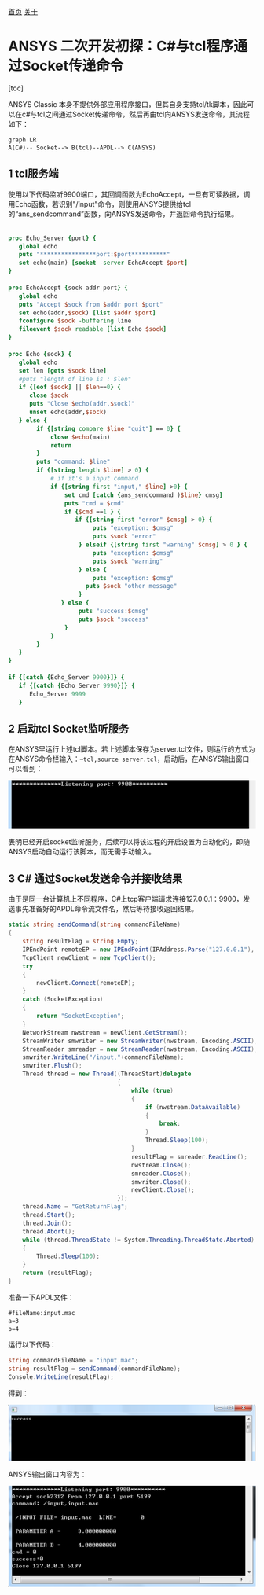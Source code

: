 [首页](https://wshwwl.github.io)  [关于](https://wshwwl.github.io/about.html) 

# ANSYS 二次开发初探：C#与tcl程序通过Socket传递命令

[toc]

ANSYS Classic 本身不提供外部应用程序接口，但其自身支持tcl/tk脚本，因此可以在c#与tcl之间通过Socket传递命令，然后再由tcl向ANSYS发送命令，其流程如下：

```mermaid
graph LR
A(C#)-- Socket--> B(tcl)--APDL--> C(ANSYS)

```

## 1 tcl服务端

使用以下代码监听9900端口，其回调函数为EchoAccept，一旦有可读数据，调用Echo函数，若识别"/input"命令，则使用ANSYS提供给tcl的“ans_sendcommand”函数，向ANSYS发送命令，并返回命令执行结果。

```tcl

proc Echo_Server {port} {
   global echo
   puts "****************port:$port**********"
   set echo(main) [socket -server EchoAccept $port]
}

proc EchoAccept {sock addr port} {
   global echo
   puts "Accept $sock from $addr port $port"
   set echo(addr,$sock) [list $addr $port]
   fconfigure $sock -buffering line
   fileevent $sock readable [list Echo $sock]
}

proc Echo {sock} {
   global echo
   set len [gets $sock line]
   #puts "length of line is : $len"
   if {[eof $sock] || $len==0} {
      close $sock
      puts "Close $echo(addr,$sock)"
      unset echo(addr,$sock)
   } else {
        if {[string compare $line "quit"] == 0} {
            close $echo(main)
            return
        }
        puts "command: $line"   
        if {[string length $line] > 0} {
            # if it's a input command
            if {[string first "input," $line] >0} {
                set cmd [catch {ans_sendcommand )$line} cmsg]
				puts "cmd = $cmd"
                if {$cmd ==1 } {
                   if {[string first "error" $cmsg] > 0} {
                        puts "exception: $cmsg"
                        puts $sock "error"            
                    } elseif {[string first "warning" $cmsg] > 0 } {
                        puts "exception: $cmsg"
                        puts $sock "warning"            
                    } else {
                        puts "exception: $cmsg"
                      puts $sock "other message"
                    }
               } else {
                    puts "success:$cmsg"
                    puts $sock "success"
                }
            } 
        }
   }
}

if {[catch {Echo_Server 9900}]} {
   if {[catch {Echo_Server 9990}]} {
      Echo_Server 9999
   }   
```

## 2 启动tcl Socket监听服务

在ANSYS里运行上述tcl脚本。若上述脚本保存为server.tcl文件，则运行的方式为在ANSYS命令栏输入：`~tcl,source server.tcl`，启动后，在ANSYS输出窗口可以看到：

![image-20191228195521672](image-20191228195521672.png)

表明已经开启socket监听服务，后续可以将该过程的开启设置为自动化的，即随ANSYS启动自动运行该脚本，而无需手动输入。

## 3 C# 通过Socket发送命令并接收结果

由于是同一台计算机上不同程序，C#上tcp客户端请求连接127.0.0.1：9900，发送事先准备好的APDL命令流文件名，然后等待接收返回结果。

```c#
static string sendCommand(string commandFileName)
{
    string resultFlag = string.Empty;
    IPEndPoint remoteEP = new IPEndPoint(IPAddress.Parse("127.0.0.1"), 9900);
    TcpClient newClient = new TcpClient();
    try
    {
        newClient.Connect(remoteEP);
    }
    catch (SocketException)
    {
        return "SocketException";
    }
    NetworkStream nwstream = newClient.GetStream();
    StreamWriter smwriter = new StreamWriter(nwstream, Encoding.ASCII);
    StreamReader smreader = new StreamReader(nwstream, Encoding.ASCII);
    smwriter.WriteLine("/input,"+commandFileName);
    smwriter.Flush();
    Thread thread = new Thread((ThreadStart)delegate
                               {
                                   while (true)
                                   {
                                       if (nwstream.DataAvailable)
                                       {
                                           break;
                                       }
                                       Thread.Sleep(100);
                                   }
                                   resultFlag = smreader.ReadLine();
                                   nwstream.Close();
                                   smreader.Close();
                                   smwriter.Close();
                                   newClient.Close();
                               });
    thread.Name = "GetReturnFlag";
    thread.Start();
    thread.Join();
    thread.Abort();
    while (thread.ThreadState != System.Threading.ThreadState.Aborted)
    {
        Thread.Sleep(100);
    }
    return (resultFlag);
}
```

准备一下APDL文件：

```apdl
#fileName:input.mac
a=3
b=4
```

运行以下代码：

```c#
string commandFileName = "input.mac";
string resultFlag = sendCommand(commandFileName);
Console.WriteLine(resultFlag);
```

得到：

![image-20191228200852484](image-20191228200852484.png)

ANSYS输出窗口内容为：

![image-20191228200938955](image-20191228200938955.png)